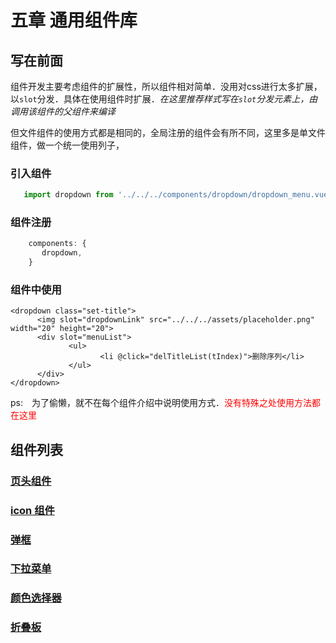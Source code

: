 # 五章 通用组件库

## 写在前面

组件开发主要考虑组件的扩展性，所以组件相对简单．没用对css进行太多扩展，以`slot`分发．具体在使用组件时扩展．*在这里推荐样式写在`slot`分发元素上，由调用该组件的父组件来编译*

但文件组件的使用方式都是相同的，全局注册的组件会有所不同，这里多是单文件组件，做一个统一使用列子，
### 引入组件
```javascript
   import dropdown from '../../../components/dropdown/dropdown_menu.vue'
```

### 组件注册
```javascript
    components: {
       dropdown,
    }
```

### 组件中使用
```vue
<dropdown class="set-title">
      <img slot="dropdownLink" src="../../../assets/placeholder.png" width="20" height="20">
      <div slot="menuList">
             <ul>
                    <li @click="delTitleList(tIndex)">删除序列</li>
             </ul>
      </div>
</dropdown>
```

ps:　为了偷懒，就不在每个组件介绍中说明使用方式．<font color=red>没有特殊之处使用方法都在这里</font>


## 组件列表

### [页头组件](header.html)

### [icon 组件](icon.html)

### [弹框](toast.html)

### [下拉菜单](drawdown.html)

### [颜色选择器](color.html)

### [折叠板](collapse.html)

